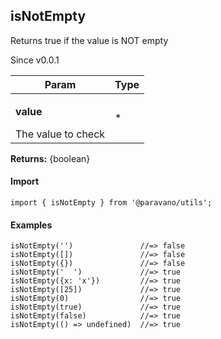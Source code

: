 <h2>isNotEmpty</h2>
<p>Returns true if the value is NOT empty</p>
<p>Since v0.0.1</p>
<table>
      <thead>
      <tr>
        <th>Param</th>
        <th>Type</th></tr>
      </thead>
      <tbody><tr><td><p><b>value</b></p>The value to check</td><td>*</td></tr></tbody>
    </table><p><b>Returns:</b> {boolean}</p>
<h4>Import</h4>

```
import { isNotEmpty } from '@paravano/utils';
```

  <h4>Examples</h4>




```    
isNotEmpty('')               //=> false
isNotEmpty([])               //=> false
isNotEmpty({})               //=> false
isNotEmpty('  ')             //=> true
isNotEmpty({x: 'x'})         //=> true
isNotEmpty([25])             //=> true
isNotEmpty(0)                //=> true
isNotEmpty(true)             //=> true
isNotEmpty(false)            //=> true
isNotEmpty(() => undefined)  //=> true
```

    